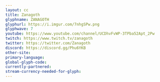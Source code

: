 ```yaml
---
layout: cc
title: Zanagoth
glyphname: ZANAGOTH
glyphurl: https://i.imgur.com/7nhgSPw.png
glyphwave: 7
youtube: https://www.youtube.com/channel/UCDhvFvWP-3TPba52Apt_2Pw
twitch: https://www.twitch.tv/zanagoth
twitter: https://twitter.com/Zanagoth
discord: https://discord.gg/Phu6YKB
other-site: 
primary-language: 
global-glyph-code: 
currently-partnered: 
stream-currency-needed-for-glyph: 
---
```


